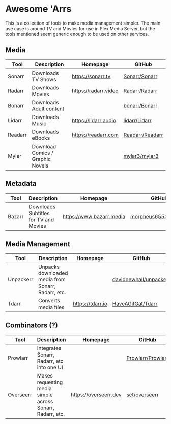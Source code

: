 # Awesome 'Arrs

This is a collection of tools to make media management simpler. The main use case is around TV and Movies for use in Plex Media Server, but the tools mentioned seem generic enough to be used on other services. 

## Media

| Tool      | Description                       | Homepage              | GitHub                                                |
|---        |---                                |---                    |---                                                    | 
| Sonarr    | Downloads TV Shows                | https://sonarr.tv     | [Sonarr/Sonarr](https://github.com/Sonarr/Sonarr)     |
| Radarr    | Downloads Movies                  | https://radarr.video  | [Radarr/Radarr](https://github.com/Radarr/Radarr)     |
| Bonarr    | Downloads Adult content           |                       | [bonarr/Bonarr](https://github.com/bonarr/Bonarr)     |
| Lidarr    | Downloads Music                   | https://lidarr.audio  | [lidarr/Lidarr](https://github.com/lidarr/Lidarr)     |
| Readarr   | Downloads eBooks                  | https://readarr.com   | [Readarr/Readarr](https://github.com/Readarr/Readarr) |
| Mylar     | Download Comics / Graphic Novels  |                       | [mylar3/mylar3](https://github.com/mylar3/mylar3)     |

## Metadata

| Tool      | Description                             | Homepage                  | GitHub                                                          |
|---        |---                                      |---                        |---                                                              | 
| Bazarr    | Downloads Subtitles for TV and Movies   | https://www.bazarr.media  | [morpheus65535/bazarr](https://github.com/morpheus65535/bazarr) |

## Media Management

| Tool      | Description                                         | Homepage              | GitHub                                                              |
|---        |---                                                  |---                    |---                                                                  | 
| Unpackerr | Unpacks downloaded media from Sonarr, Radarr, etc.  |                       | [davidnewhall/unpackerr](https://github.com/davidnewhall/unpackerr) |
| Tdarr     | Converts media files                                | https://tdarr.io      | [HaveAGitGat/Tdarr](https://github.com/HaveAGitGat/Tdarr)           |

## Combinators (?)

| Tool      | Description                                               | Homepage              | GitHub                                                    |
|---        |---                                                        |---                    |---                                                        | 
| Prowlarr  | Integrates Sonarr, Radarr, etc into one UI                |                       | [Prowlarr/Prowlarr](https://github.com/Prowlarr/Prowlarr) |
| Overseerr | Makes requesting media simple across Sonarr, Radarr, etc. | https://overseerr.dev | [sct/overseerr](https://github.com/sct/overseerr)         |